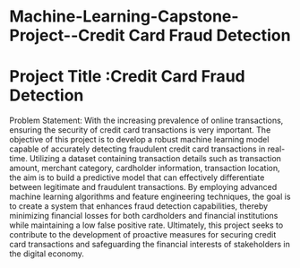 # Machine-Learning-Capstone-Project--Credit Card Fraud Detection

# Project Title :Credit Card Fraud Detection
Problem Statement:
With the increasing prevalence of online transactions, ensuring the security of credit card
transactions is very important. The objective of this project is to develop a robust machine
learning model capable of accurately detecting fraudulent credit card transactions in real-time.
Utilizing a dataset containing transaction details such as transaction amount, merchant
category, cardholder information, transaction location, the aim is to build a predictive model
that can effectively differentiate between legitimate and fraudulent transactions. By employing
advanced machine learning algorithms and feature engineering techniques, the goal is to create
a system that enhances fraud detection capabilities, thereby minimizing financial losses for both
cardholders and financial institutions while maintaining a low false positive rate. Ultimately, this
project seeks to contribute to the development of proactive measures for securing credit card
transactions and safeguarding the financial interests of stakeholders in the digital economy.
